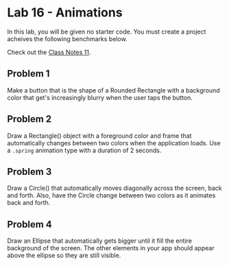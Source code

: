 # Lab 16 - Animations

In this lab, you will be given no starter code. You must create a project acheives the following benchmarks below. 

Check out the [Class Notes 11](https://github.com/lmansfieldPC/iOSAppDevelopment/blob/main/Class_Notes_11_Animations.md).

## Problem 1
Make a button that is the shape of a Rounded Rectangle with a background color that get's increasingly blurry when the user taps the button.


## Problem 2
Draw a Rectangle() object with a foreground color and frame that automatically changes between two colors when the application loads. Use a `.spring` animation type with a duration of 2 seconds. 


## Problem 3 
Draw a Circle() that automatically moves diagonally across the screen, back and forth. Also, have the Circle change between two colors as it animates back and forth.

## Problem 4
Draw an Ellipse that automatically gets bigger until it fill the entire background of the screen. The other elements in your app should appear above the ellipse so they are still visible.
